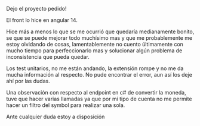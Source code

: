 Dejo el proyecto pedido!

El front lo hice en angular 14.

Hice más a menos lo que se me ocurrió que quedaría medianamente bonito, se que se puede mejorar todo muchísimo mas y que me probablemente me estoy olvidando de cosas, lamentablemente no cuento últimamente con mucho tiempo para perfeccionarlo mas y solucionar algún problema de inconsistencia que pueda quedar.

Los test unitarios, no me están andando, la extensión rompe y no me da mucha información al respecto. No pude encontrar el error, aun así los deje ahí por las dudas.

Una observación con respecto al endpoint en c# de convertir la moneda, tuve que hacer varias llamadas ya que por mi tipo de cuenta no me permite hacer un filtro del symbol para realizar una sola.

Ante cualquier duda estoy a disposición
